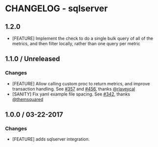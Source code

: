 # CHANGELOG - sqlserver

## 1.2.0
* [FEATURE] Implement the check to do a single bulk query of all of the metrics, and then filter
  locally, rather than one query per metric
  
## 1.1.0 / Unreleased

### Changes

* [FEATURE] Allow calling custom proc to return metrics, and improve transaction handling. See [#357][] and [#456][], thanks [@rlaveycal][]
* [SANITY] Fix yaml example file spacing. See [#342][], thanks [@themsquared][]

## 1.0.0 / 03-22-2017

### Changes

* [FEATURE] adds sqlserver integration.

<!--- The following link definition list is generated by PimpMyChangelog --->
[#342]: https://github.com/DataDog/integrations-core/issues/342
[#357]: https://github.com/DataDog/integrations-core/issues/357
[#456]: https://github.com/DataDog/integrations-core/issues/456
[@rlaveycal]: https://github.com/rlaveycal
[@themsquared]: https://github.com/themsquared
